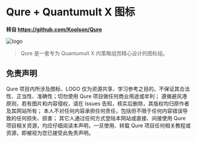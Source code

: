 # Qure + Quantumult X 图标

**转自 https://github.com/Koolson/Qure**

![logo](https://raw.githubusercontent.com/Koolson/Qure/master/Other/Qure_Logo.png)

> Qure 是一套专为 Quantumult X 内策略组而精心设计的图标组。

## 免责声明

Qure 项目内所涉及图标、LOGO 仅为资源共享、学习参考之目的，不保证其合法性、正当性、准确性；切勿使用 Qure 项目做任何商业用途或牟利；
遵循避风港原则，若有图片和内容侵权，请在 Issues 告知，核实后删除，其版权均归原作者及其网站所有；
本人不对任何内容承担任何责任，包括但不限于任何内容错误导致的任何损失、损害；
其它人通过任何方式登陆本网站或直接、间接使用 Qure 项目相关资源，均应仔细阅读本声明，一旦使用、转载 Qure 项目任何相关教程或资源，即被视为您已接受此免责声明。
